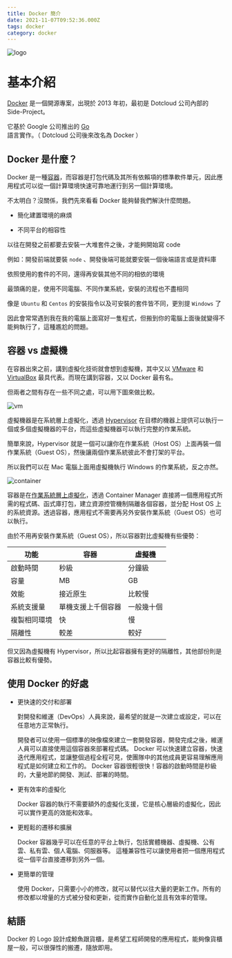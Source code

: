 ```yaml
---
title: Docker 簡介
date: 2021-11-07T09:52:36.000Z
tags: docker
category: docker
---
```


![logo](https://upload.wikimedia.org/wikipedia/commons/thumb/4/4e/Docker_%28container_engine%29_logo.svg/1220px-Docker_%28container_engine%29_logo.svg.png)

# 基本介紹 <!-- markdownlint-disable MD025 -->

[Docker](https://www.docker.com/) 是一個開源專案，出現於 2013 年初，最初是 Dotcloud 公司內部的 Side-Project。

它基於 Google 公司推出的 [Go](https://golang.org/) 語言實作。（ Dotcloud 公司後來改名為 Docker ）

## Docker 是什麼？

Docker 是一種[容器](https://containerd.io/)，而容器是打包代碼及其所有依賴項的標準軟件單元，因此應用程式可以從一個計算環境快速可靠地運行到另一個計算環境。

不太明白？沒關係，我們先來看看 Docker 能夠替我們解決什麼問題。

- 簡化建置環境的麻煩

- 不同平台的相容性

以往在開發之前都要去安裝一大堆套件之後，才能夠開始寫 code

例如：開發前端就要裝 `node` 、開發後端可能就要安裝一個後端語言或是資料庫

依照使用的套件的不同，還得再安裝其他不同的相依的環境

最頭痛的是，使用不同電腦、不同作業系統，安裝的流程也不盡相同

像是 `Ubuntu` 和 `Centos` 的安裝指令以及可安裝的套件皆不同，更別提 `Windows` 了

因此會常常遇到我在我的電腦上面寫好一隻程式，但搬到你的電腦上面後就變得不能夠執行了，這種尷尬的問題。

## 容器 vs 虛擬機

在容器出來之前，講到虛擬化技術就會想到虛擬機，其中又以 [VMware](https://www.vmware.com/tw.html) 和 [VirtualBox](https://www.virtualbox.org/) 最具代表。而現在講到容器，又以 Docker 最有名。

但兩者之間有存在一些不同之處，可以用下圖來做比較。

![vm](https://miro.medium.com/max/1400/0*fQKhoT--2NnLY9YU.png)

虛擬機器是在系統層上虛擬化，透過 [Hypervisor](https://zh.wikipedia.org/wiki/Hypervisor) 在目標的機器上提供可以執行一個或多個虛擬機器的平台，而這些虛擬機器可以執行完整的作業系統。

簡單來說，Hypervisor 就是一個可以讓你在作業系統（Host OS）上面再裝一個作業系統（Guest OS），然後讓兩個作業系統彼此不會打架的平台。

所以我們可以在 Mac 電腦上面用虛擬機執行 Windows 的作業系統，反之亦然。

![container](https://miro.medium.com/max/1400/0*bL7e7IJ5s-ntdhvC.png)

容器是在[作業系統層上虛擬化](https://zh.wikipedia.org/wiki/%E4%BD%9C%E6%A5%AD%E7%B3%BB%E7%B5%B1%E5%B1%A4%E8%99%9B%E6%93%AC%E5%8C%96)，透過 Container Manager 直接將一個應用程式所需的程式碼、函式庫打包，建立資源控管機制隔離各個容器，並分配 Host OS 上的系統資源。透過容器，應用程式不需要再另外安裝作業系統（Guest OS）也可以執行。

由於不用再安裝作業系統（Guest OS），所以容器對比虛擬機有些優勢：

功能     | 容器        | 虛擬機
------ | --------- | -----
啟動時間   | 秒級        | 分鐘級
容量     | MB        | GB
效能     | 接近原生      | 比較慢
系統支援量  | 單機支援上千個容器 | 一般幾十個
複製相同環境 | 快         | 慢
隔離性    | 較差        | 較好

但又因為虛擬機有 Hypervisor，所以比起容器擁有更好的隔離性，其他部份則是容器比較有優勢。

## 使用 Docker 的好處

- 更快速的交付和部署

  對開發和維運（DevOps）人員來說，最希望的就是一次建立或設定，可以在任意地方正常執行。

  開發者可以使用一個標準的映像檔來建立一套開發容器，開發完成之後，維運人員可以直接使用這個容器來部署程式碼。 Docker 可以快速建立容器，快速迭代應用程式，並讓整個過程全程可見，使團隊中的其他成員更容易理解應用程式是如何建立和工作的。 Docker 容器很輕很快！容器的啟動時間是秒級的，大量地節約開發、測試、部署的時間。

- 更有效率的虛擬化

  Docker 容器的執行不需要額外的虛擬化支援，它是核心層級的虛擬化，因此可以實作更高的效能和效率。

- 更輕鬆的遷移和擴展

  Docker 容器幾乎可以在任意的平台上執行，包括實體機器、虛擬機、公有雲、私有雲、個人電腦、伺服器等。 這種兼容性可以讓使用者把一個應用程式從一個平台直接遷移到另外一個。

- 更簡單的管理

  使用 Docker，只需要小小的修改，就可以替代以往大量的更新工作。所有的修改都以增量的方式被分發和更新，從而實作自動化並且有效率的管理。

## 結語

Docker 的 Logo 設計成鯨魚跟貨櫃，是希望工程師開發的應用程式，能夠像貨櫃屋一般，可以很彈性的搬遷，隨放即用。
